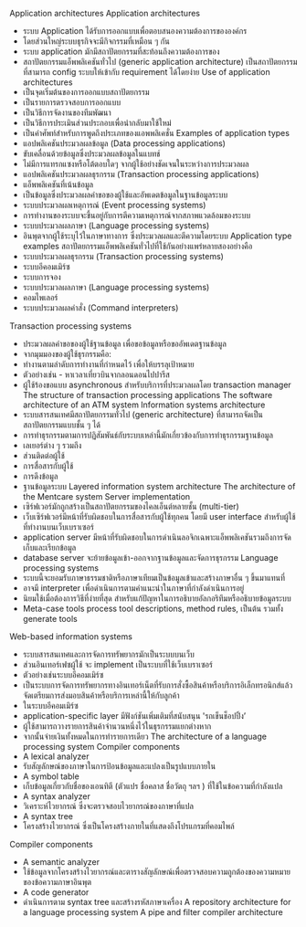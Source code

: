 Application architectures
Application architectures
*	ระบบ Application ได้รับการออกแบบเพื่อตอบสนองความต้องการขององค์กร
*	โดยส่วนใหญ่ระบบธุรกิจจะมีกิจกรรมที่เหมือน ๆ กัน  
*	ระบบ application มักมีสถาปัตยกรรมที่สะท้อนถึงความต้องการของ
*	สถาปัตยกรรมแอ็พพลิเคชันทั่วไป (generic application architecture) เป็นสถาปัตยกรรมที่สามารถ config ระบบให้เข้ากับ requirement ได้โดยง่าย
Use of application architectures
*	เป็นจุดเริ่มต้นของการออกแบบสถาปัตยกรรม
*	เป็นรายการตรวจสอบการออกแบบ
*	เป็นวิธีการจัดงานของทีมพัฒนา
*	เป็นวิธีการประเมินส่วนประกอบเพื่อนำกลับมาใช้ใหม่
*	เป็นคำศัพท์สำหรับการพูดถึงประเภทของแอพพลิเคชั่น
Examples of application types
*	แอปพลิเคชันประมวลผลข้อมูล (Data processing applications)
*	ขับเคลื่อนด้วยข้อมูลซึ่งประมวลผลข้อมูลในแบทช์
*	ไม่มีการแทรกแซงหรือโต้ตอบใดๆ จากผู้ใช้อย่างชัดเจนในระหว่างการประมวลผล
*	แอปพลิเคชันประมวลผลธุรกรรม (Transaction processing applications)
*	แอ็พพลิเคชันที่เน้นข้อมูล
*	เป็นข้อมูลซึ่งประมวลผลคำขอของผู้ใช้และอัพเดตข้อมูลในฐานข้อมูลระบบ
*	ระบบประมวลผลเหตุการณ์ (Event processing systems)
*	การทำงานของระบบจะขึ้นอยู่กับการตีความเหตุการณ์จากสภาพแวดล้อมของระบบ
*	ระบบประมวลผลภาษา (Language processing systems)
*	อินพุตจากผู้ใช้ระบุไว้ในภาษาทางการ ซึ่งประมวลผลและตีความโดยระบบ
Application type examples
สถาปัตยกรรมแอ็พพลิเคชันทั่วไปที่ใช้กันอย่างแพร่หลายสองอย่างคือ
*	ระบบประมวลผลธุรกรรม (Transaction processing systems)
*	ระบบอีคอมเมิร์ซ
*	ระบบการจอง
*	ระบบประมวลผลภาษา (Language processing systems)
*	คอมไพเลอร์
*	ระบบประมวลผลคำสั่ง (Command interpreters) 

Transaction processing systems
*	ประมวลผลคำขอของผู้ใช้ฐานข้อมูล เพื่อขอข้อมูลหรือขออัพเดตฐานข้อมูล
*	จากมุมมองของผู้ใช้ธุรกรรมคือ:
*	ทำงานตามลำดับการทำงานที่กำหนดไว้ เพื่อให้บรรลุเป้าหมาย
*	ตัวอย่างเช่น - หาเวลาเที่ยวบินจากลอนดอนไปปารีส
*	ผู้ใช้ร้องขอแบบ asynchronous สำหรับบริการที่ประมวลผลโดย transaction manager
The structure of transaction processing applications 
The software architecture of an ATM system 
Information systems architecture
*	ระบบสารสนเทศมีสถาปัตยกรรมทั่วไป (generic architecture) ที่สามารถจัดเป็นสถาปัตยกรรมแบบชั้น ๆ ได้
*	การทำธุรกรรมตามการปฏิสัมพันธ์กับระบบเหล่านี้มักเกี่ยวข้องกับการทำธุรกรรมฐานข้อมูล
*	เลเยอร์ต่าง ๆ รวมถึง
*	ส่วนติดต่อผู้ใช้
*	การสื่อสารกับผู้ใช้
*	การดึงข้อมูล
*	ฐานข้อมูลระบบ
Layered information system architecture 
The architecture of the Mentcare system
Server implementation
*	เซิร์ฟเวอร์มักถูกสร้างเป็นสถาปัตยกรรมของไคลเอ็นต์หลายชั้น (multi-tier)
*	เว็บเซิร์ฟเวอร์มีหน้าที่รับผิดชอบในการสื่อสารกับผู้ใช้ทุกคน โดยมี user interface สำหรับผู้ใช้ที่ทำงานบนเว็บเบราเซอร์
*	application server มีหน้าที่รับผิดชอบในการดำเนินลอจิกเฉพาะแอ็พพลิเคชันรวมถึงการจัดเก็บและเรียกข้อมูล
*	database server จะย้ายข้อมูลเข้า-ออกจากฐานข้อมูลและจัดการธุรกรรม
Language processing systems
*	ระบบนี้จะยอมรับภาษาธรรมชาติหรือภาษาเทียมเป็นข้อมูลเข้าและสร้างภาษาอื่น ๆ ขึ้นมาแทนที่
*	อาจมี interpreter เพื่อดำเนินการตามคำแนะนำในภาษาที่กำลังดำเนินการอยู่
*	นิยมใช้เมื่อต้องการวิธีที่ง่ายที่สุด สำหรับแก้ปัญหาในการอธิบายอัลกอริทึมหรืออธิบายข้อมูลระบบ
*	Meta-case tools process tool descriptions, method rules, เป็นต้น รวมทั้ง generate tools

Web-based information systems
*	ระบบสารสนเทศและการจัดการทรัพยากรมักเป็นระบบบนเว็บ
*	ส่วนอินเทอร์เฟซผู้ใช้ จะ implement เป็นระบบที่ใช้เว็บเบราเซอร์
*	ตัวอย่างเช่นระบบอีคอมเมิร์ซ
*	เป็นระบบการจัดการทรัพยากรทางอินเทอร์เน็ตที่รับการสั่งซื้อสินค้าหรือบริการอิเล็กทรอนิกส์แล้วจัดเตรียมการส่งมอบสินค้าหรือบริการเหล่านี้ให้กับลูกค้า
*	ในระบบอีคอมเมิร์ซ 
*	application-specific layer มีฟังก์ชันเพิ่มเติมที่สนับสนุน 'รถเข็นช็อปปิ้ง’ 
*	ผู้ใช้สามารถวางรายการสินค้าจำนวนหนึ่งไว้ในธุรกรรมแยกต่างหาก
*	จากนั้นจ่ายเงินทั้งหมดในการทำรายการเดียว
The architecture of a language processing system 
Compiler components
*	A lexical analyzer
*	รับสัญลักษณ์ของภาษาในการป้อนข้อมูลและแปลงเป็นรูปแบบภายใน
*	A symbol table
*	เก็บข้อมูลเกี่ยวกับชื่อของเอนทิตี (ตัวแปร ชื่อคลาส ชื่อวัตถุ ฯลฯ ) ที่ใช้ในข้อความที่กำลังแปล
*	A syntax analyzer
*	วิเคราะห์ไวยากรณ์ ซึ่งจะตรวจสอบไวยากรณ์ของภาษาที่แปล
*	A syntax tree
*	โครงสร้างไวยากรณ์ ซึ่งเป็นโครงสร้างภายในที่แสดงถึงโปรแกรมที่คอมไพล์

Compiler components
*	A semantic analyzer 
*	ใช้ข้อมูลจากโครงสร้างไวยากรณ์และตารางสัญลักษณ์เพื่อตรวจสอบความถูกต้องของความหมายของข้อความภาษาอินพุต
*	A code generator 
*	ดำเนินการตาม syntax tree และสร้างรหัสภาษาเครื่อง
A repository architecture for a language processing system
A pipe and filter compiler architecture 
